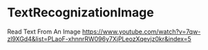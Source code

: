 # TextRecognizationImage
Read Text From An Image
https://www.youtube.com/watch?v=7qw-zl9XGd4&list=PLaoF-xhnnrRW096y7XjPLeozXqevjz0kr&index=5
